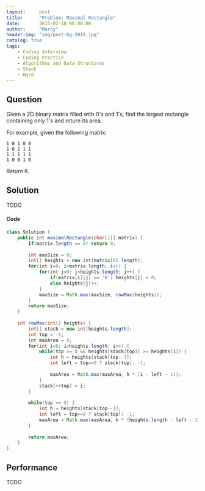 ```yaml
---
layout:     post
title:      "Problem: Maximal Rectangle"
date:       2015-02-18 00:00:00
author:     "Marcy"
header-img: "img/post-bg-2015.jpg"
catalog: true
tags:
    - Coding Interview
    - Coding Practice
    - Algorithms and Data Structures
    - Stack
    - Hard
---
```


## Question

Given a 2D binary matrix filled with 0's and 1's, find the largest rectangle containing only 1's and return its area.

For example, given the following matrix:

```
1 0 1 0 0
1 0 1 1 1
1 1 1 1 1
1 0 0 1 0
```

Return 6.

## Solution
TODO

#### Code
```java
class Solution {
    public int maximalRectangle(char[][] matrix) {
        if(matrix.length == 0) return 0;
        
        int maxSize = 0;
        int[] heights = new int[matrix[0].length];
        for(int i=0; i<matrix.length; i++) {
            for(int j=0; j<heights.length; j++) {
                if(matrix[i][j] == '0') heights[j] = 0;
                else heights[j]++;
            }
            maxSize = Math.max(maxSize, rowMax(heights));
        }
        return maxSize;
    }
    
    int rowMax(int[] heights) {
        int[] stack = new int[heights.length];
        int top = -1;
        int maxArea = 0;
        for(int i=0; i<heights.length; i++) {
            while(top >= 0 && heights[stack[top]] >= heights[i]) {
                int h = heights[stack[top--]];
                int left = top>=0 ? stack[top]: -1;
                
                maxArea = Math.max(maxArea, h * (i - left - 1));
            }
            stack[++top] = i;
        }
        
        while(top >= 0) {
            int h = heights[stack[top--]];
            int left = top>=0 ? stack[top]: -1;
            maxArea = Math.max(maxArea, h * (heights.length - left - 1));
        }
        
        return maxArea;
    }
}
```

## Performance
TODO
